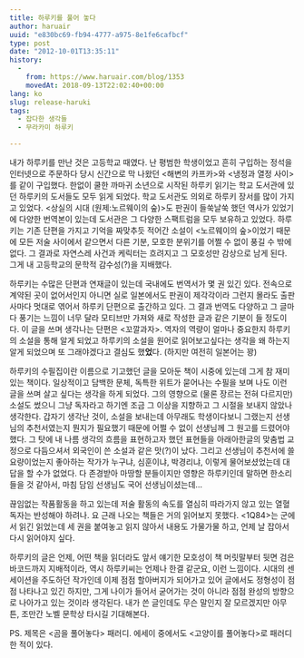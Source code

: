 ```yaml
---
title: 하루키를 풀어 놓다
author: haruair
uuid: "e830bc69-fb94-4777-a975-8e1fe6cafbcf"
type: post
date: "2012-10-01T13:35:11"
history:
  - 
    from: https://www.haruair.com/blog/1353
    movedAt: 2018-09-13T22:02:40+00:00
lang: ko
slug: release-haruki
tags:
  - 잡다한 생각들
  - 무라카미 하루키

---
```

내가 하루키를 만난 것은 고등학교 때였다. 난 평범한 학생이었고 흔히 구입하는 정석을 인터넷으로 주문하다 당시 신간으로 막 나왔던 <해변의 카프카>와 <냉정과 열정 사이>를 같이 구입했다. 한없이 쿨한 까마귀 소년으로 시작된 하루키 읽기는 학교 도서관에 있던 하루키의 도서들도 모두 읽게 되었다. 학교 도서관도 의외로 하루키 장서를 많이 가지고 있었다. <상실의 시대 (원제:노르웨이의 숲)>도 판권이 들쑥날쑥 했던 역사가 있었기에 다양한 번역본이 있는데 도서관은 그 다양한 스팩트럼을 모두 보유하고 있었다. 하루키는 기존 단편을 가지고 기억을 짜맞추듯 적어간 소설이 <노르웨이의 숲>이었기 때문에 모든 저술 사이에서 같으면서 다른 기분, 모호한 분위기를 어쩔 수 없이 풍길 수 밖에 없다. 그 결과로 자연스레 사건과 케릭터는 흐려지고 그 모호성만 감상으로 남게 된다. 그게 내 고등학교의 문학적 감수성(?)을 지배했다.

하루키는 수많은 단편과 연재글이 있는데 국내에도 번역서가 몇 권 있긴 있다. 전속으로 계약된 곳이 없어서인지 아니면 실로 일본에서도 판권이 제각각이라 그런지 몰라도 출판사마다 멋대로 엮어서 하루키 단편으로 출간하고 있다. 그 결과 번역도 다양하고 그 글마다 풍기는 느낌이 너무 달라 모티브만 가져와 새로 작성한 글과 같은 기분이 들 정도이다. 이 글을 쓰며 생각나는 단편은 <꼬깔과자>. 역자의 역량이 얼마나 중요한지 하루키의 소설을 통해 알게 되었고 하루키의 소설을 원어로 읽어보고싶다는 생각을 왜 하는지 알게 되었으며 또 그래야겠다고 결심도 했**었**다. (하지만 여전히 일본어는 꽝)

하루키의 수필집이란 이름으로 기고했던 글을 모아둔 책이 시중에 있는데 그게 참 재미있는 책이다. 일상적이고 담백한 문체, 독특한 위트가 묻어나는 수필을 보며 나도 이런 글을 쓰며 살고 싶다는 생각을 하게 되었다. 그의 영향으로 (물론 장르는 전혀 다르지만) 소설도 썼으니 그냥 독자라고 하기엔 조금 그 이상을 지향하고 그 시절을 보내지 않았나 생각한다. 갑자기 생각난 것이, 소설을 보내는데 아무래도 학생이다보니 그랬는지 선생님의 추천서였는지 뭔지가 필요했기 때문에 어쩔 수 없이 선생님께 그 원고를 드렸어야 했다. 그 탓에 내 나름 생각의 흐름을 표현하고자 했던 표현들을 아래아한글의 맞춤법 교정으로 다듬으셔서 외국인이 쓴 소설과 같은 맛(?)이 났다. 그리고 선생님이 추천서에 쓸 요량이었는지 좋아하는 작가가 누구냐, 심훈이냐, 박경리냐, 이렇게 물어보셨었는데 대답을 할 수가 없었다. 다 존경받아 마땅할 분들이지만 영향은 하루키인데 말하면 한소리 들을 것 같아서, 마침 담임 선생님도 국어 선생님이셨는데&#8230;

끊임없는 작품활동을 하고 있는데 저술 활동의 속도를 열심히 따라가지 않고 있는 열혈 독자는 반성해야 하려나. 요 근래 나오는 책들은 거의 읽어보지 못했다. <1Q84>는 군에서 읽긴 읽었는데 세 권을 붙여놓고 읽지 않아서 내용도 가물가물 하고, 언제 날 잡아서 다시 읽어야지 싶다.

하루키의 글은 언제, 어떤 책을 읽더라도 앞서 얘기한 모호성이 책 머릿말부터 뒷면 검은 바코드까지 지배적이라, 역시 하루키씨는 언제나 한결 같군요, 이런 느낌이다. 시대의 센세이션을 주도하던 작가인데 이제 점점 할아버지가 되어가고 있어 글에서도 정형성이 점점 나타나고 있긴 하지만, 그게 나이가 들어서 굳어가는 것이 아니라 점점 완성의 방향으로 나아가고 있는 것이라 생각된다. 내가 쓴 글인데도 무슨 말인지 잘 모르겠지만 아무튼, 조만간 노벨 문학상 타시길 기대해본다.

PS. 제목은 <곰을 풀어놓다> 패러디. 에세이 중에서도 <고양이를 풀어놓다>로 패러디한 적이 있다.